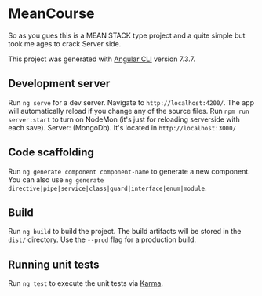 # MeanCourse

So as you gues this is a MEAN STACK type project and a quite simple but took me ages to crack Server side.

This project was generated with [Angular CLI](https://github.com/angular/angular-cli) version 7.3.7.


## Development server

Run `ng serve` for a dev server. Navigate to `http://localhost:4200/`. The app will automatically reload if you change any of the source files.
Run `npm run server:start` to turn on NodeMon (it's just for reloading serverside with each save).
Server: (MongoDb). It's located in `http://localhost:3000/`

## Code scaffolding

Run `ng generate component component-name` to generate a new component. You can also use `ng generate directive|pipe|service|class|guard|interface|enum|module`.

## Build

Run `ng build` to build the project. The build artifacts will be stored in the `dist/` directory. Use the `--prod` flag for a production build.

## Running unit tests

Run `ng test` to execute the unit tests via [Karma](https://karma-runner.github.io).

